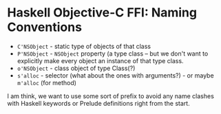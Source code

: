 # Haskell Objective-C FFI: Naming Conventions

- `C'NSObject` - static type of objects of that class
- `P'NSObject` - `NSObject` property (a type class – but we don't want to explicitly make every object an instance of that type class.
- `o'NSObject` - class object of type Class(?)
- `s'alloc` - selector (what about the ones with arguments?) - or maybe `m'alloc` (for method)


I am think, we want to use some sort of prefix to avoid any name clashes with Haskell keywords or Prelude definitions right from the start.
